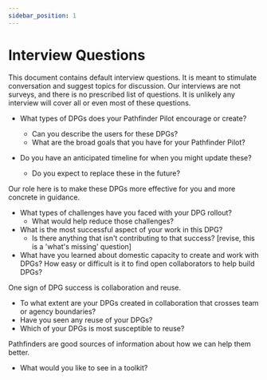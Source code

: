 ```yaml
---
sidebar_position: 1
---
```


# Interview Questions

This document contains default interview questions.  It is meant to
stimulate conversation and suggest topics for discussion.  Our
interviews are not surveys, and there is no prescribed list of
questions.  It is unlikely any interview will cover all or even most
of these questions.

 * What types of DPGs does your Pathfinder Pilot encourage or create?
   * Can you describe the users for these DPGs?
   * What are the broad goals that you have for your Pathfinder Pilot?

 * Do you have an anticipated timeline for when you might update these?
   * Do you expect to replace these in the future?

Our role here is to make these DPGs more effective for you and more concrete in guidance.
* What types of challenges have you faced with your DPG rollout?
  * What would help reduce those challenges?
* What is the most successful aspect of your work in this DPG?
  * Is there anything that isn't contributing to that success? [revise, this is a 'what's missing' question]
* What have you learned about domestic capacity to create and work
  with DPGs?  How easy or difficult is it to find open collaborators
  to help build DPGs?

One sign of DPG success is collaboration and reuse.
 * To what extent are your DPGs created in collaboration that crosses team or agency boundaries?
 * Have you seen any reuse of your DPGs?
 * Which of your DPGs is most susceptible to reuse?


Pathfinders are good sources of information about how we can help them better.
 * What would you like to see in a toolkit?
